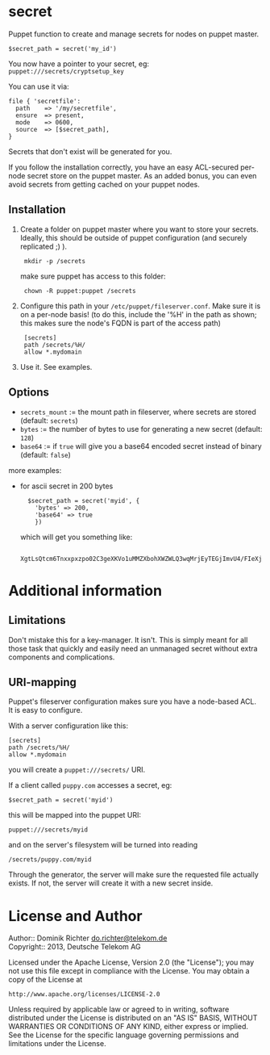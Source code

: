 secret
======

Puppet function to create and manage secrets for nodes on puppet master.

    $secret_path = secret('my_id')

You now have a pointer to your secret, eg: `puppet:///secrets/cryptsetup_key`

You can use it via:

    file { 'secretfile':
      path    => '/my/secretfile',
      ensure  => present,
      mode    => 0600,
      source  => [$secret_path],
    }

Secrets that don't exist will be generated for you.

If you follow the installation correctly, you have an easy ACL-secured per-node secret store on the puppet master. As an added bonus, you can even avoid secrets from getting cached on your puppet nodes.


Installation
------------

1. Create a folder on puppet master where you want to store your secrets. Ideally, this should be outside of puppet configuration (and securely replicated ;) ).

        mkdir -p /secrets

    make sure puppet has access to this folder:

        chown -R puppet:puppet /secrets

2. Configure this path in your `/etc/puppet/fileserver.conf`. Make sure it is on a per-node basis! (to do this, include the '%H' in the path as shown; this makes sure the node's FQDN is part of the access path)

        [secrets]
        path /secrets/%H/
        allow *.mydomain

3. Use it. See examples.


Options
-------

* `secrets_mount` := the mount path in fileserver, where secrets are stored (default: `secrets`)
* `bytes` := the number of bytes to use for generating a new secret (default: `128`)
* `base64` := if `true` will give you a base64 encoded secret instead of binary (default: `false`)

more examples:

* for ascii secret in 200 bytes

        $secret_path = secret('myid', {
          'bytes' => 200,
          'base64' => true
          })

  which will get you something like:

        XgtLsQtcm6Tnxxpxzpo02C3geXKVo1uMMZXbohXWZWLQ3wqMrjEyTEGjImvU4/FIeXj01C+KM8R2oBu28qlLzzZX+4eaWny9n+76bRURbbZmOU7pNks5wB5lw3Y32kVlBiiiu0hMDYjqIuZ7kcwPSpO6a+Cxr/b5iToii13Ni29DXjYZq1SyPwfW3a2/qbIY4ziX3VLCRbWkzugecUVJ8mFXVniUG7Ssvu79XxXKfJJ9Vx9HbMYQJs7VAz0ZHND9FdqMknDEaIw=



Additional information
======================

Limitations
-----------

Don't mistake this for a key-manager. It isn't. This is simply meant for all those task that quickly and easily need an unmanaged secret without extra components and complications.


URI-mapping
-----------

Puppet's fileserver configuration makes sure you have a node-based ACL. It is easy to configure.

With a server configuration like this:

    [secrets]
    path /secrets/%H/
    allow *.mydomain

you will create a `puppet:///secrets/` URI.

If a client called `puppy.com` accesses a secret, eg:

    $secret_path = secret('myid')

this will be mapped into the puppet URI:

    puppet:///secrets/myid

and on the server's filesystem will be turned into reading

    /secrets/puppy.com/myid

Through the generator, the server will make sure the requested file actually exists.
If not, the server will create it with a new secret inside.



License and Author
==================

Author:: Dominik Richter <do.richter@telekom.de>  
Copyright:: 2013, Deutsche Telekom AG

Licensed under the Apache License, Version 2.0 (the "License");
you may not use this file except in compliance with the License.
You may obtain a copy of the License at

    http://www.apache.org/licenses/LICENSE-2.0

Unless required by applicable law or agreed to in writing, software
distributed under the License is distributed on an "AS IS" BASIS,
WITHOUT WARRANTIES OR CONDITIONS OF ANY KIND, either express or implied.
See the License for the specific language governing permissions and
limitations under the License.


